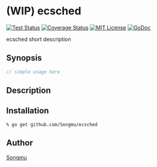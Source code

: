 (WIP) ecsched
=======

[![Test Status](https://github.com/Songmu/ecsched/workflows/test/badge.svg?branch=master)][travis]
[![Coverage Status](https://coveralls.io/repos/Songmu/ecsched/badge.svg?branch=master)][coveralls]
[![MIT License](http://img.shields.io/badge/license-MIT-blue.svg?style=flat-square)][license]
[![GoDoc](https://godoc.org/github.com/Songmu/ecsched?status.svg)][godoc]

[travis]: https://travis-ci.org/Songmu/ecsched
[coveralls]: https://coveralls.io/r/Songmu/ecsched?branch=master
[license]: https://github.com/Songmu/ecsched/blob/master/LICENSE
[godoc]: https://godoc.org/github.com/Songmu/ecsched

ecsched short description

## Synopsis

```go
// simple usage here
```

## Description

## Installation

```console
% go get github.com/Songmu/ecsched
```

## Author

[Songmu](https://github.com/Songmu)
